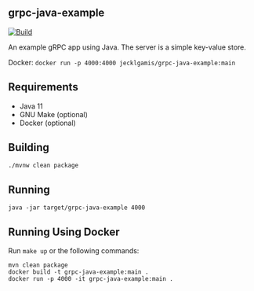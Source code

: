 ## grpc-java-example

[![Build](https://github.com/jecklgamis/grpc-java-example/actions/workflows/build.yml/badge.svg)](https://github.com/jecklgamis/grpc-java-example/actions/workflows/build.yml)

An example gRPC app using Java. The server is a simple key-value store.

Docker: `docker run -p 4000:4000 jecklgamis/grpc-java-example:main`

## Requirements

* Java 11
* GNU Make (optional)
* Docker (optional)

## Building

```
./mvnw clean package
```

## Running

```
java -jar target/grpc-java-example 4000 
```

## Running Using Docker

Run `make up` or the following commands:

```
mvn clean package
docker build -t grpc-java-example:main .
docker run -p 4000 -it grpc-java-example:main .
```

